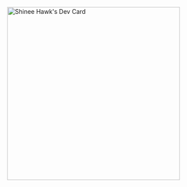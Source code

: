 <a href="https://app.daily.dev/shinyhawk"><img src="https://api.daily.dev/devcards/90fe26928a89422684d9672819cdaffc.png?r=zv5" width="400" alt="Shinee Hawk's Dev Card"/></a>
